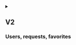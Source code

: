 <details>
<summary>

## V2
### Users, requests, favorites

</summary>

## {{anon}}
1. {{as_an}} do everything I could do in a V1

2. {{as_an}} create my account using email, username, password, name, and surname
3. {{as_an}} log in into my account using username and password 

## {{user}}
1. {{as_u}} do everything {{anon}} does
2. {{as_u}} log out
3. {{as_u}} make {{request}} for any type of Part to add into the database
4. {{as_u}} add commentary and files to my {{request}}
5. {{as_u}} view all my {{request}} and their statuses (_pending_, _denied_, _approved_) on a separate page
6. {{as_u}} view commentary to the _status_ if it exists, that is if {{admin}} denied it, I can see the reason
7. {{as_u}} edit any of my unapproved {{request}}
8. {{as_u}} reopen any of my _denied_ {{request}} with updated information
9. {{as_u}} delete any of my {{request}}, regardless of _status_
10. {{as_u}} make **Change request** to any part that is if you spot a mistake or information is not completed

11. {{as_u}} create {{list}} with any name to contain any Parts
12. {{as_u}} edit or delete {{list}}, created by me
13. {{as_u}} view any of my {{list}}
14. {{as_u}} add Parts to any of my {{list}}
15. {{as_u}} remove any Part from any of my {{list}}

## {{admin}}
1. {{as_ad}} do everything I could do in a V1

2. {{as_ad}} do everything {{user}} does
3. {{as_ad}} CRUD any {{user}}
4. {{as_ad}} CRUD any {{request}}
5. {{as_ad}} CRUD any {{list}}
6. {{as_ad}} view all {{request}}
7. {{as_ad}} accept {{request}}, so that Part will be added to the database
8. {{as_ad}} deny {{request}}, that is Part won't be added to the database and {{user}}, who sent the request, will be notified and view the reason
9. {{as_ad}} view all **Change request** and change Part if necessary

</details>
